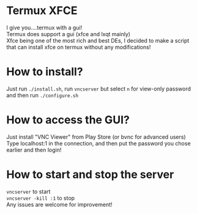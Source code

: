 # Termux XFCE <br>
I give you....termux with a gui! <br>
Termux does support a gui (xfce and lxqt mainly) <br>
Xfce being one of the most rich and best DEs, I decided to make a script that can install xfce on termux without any modifications! <br>
# How to install? <br>
Just run `./install.sh`, run `vncserver` but select `n` for view-only password and then run `./configure.sh` <br>
# How to access the GUI? <br>
Just install "VNC Viewer" from Play Store (or bvnc for advanced users) <br>
Type localhost:1 in the connection, and then put the password you chose earlier and then login!
# How to start and stop the server <br>
`vncserver` to start <br>
`vncserver -kill :1` to stop <br>
Any issues are welcome for improvement!

